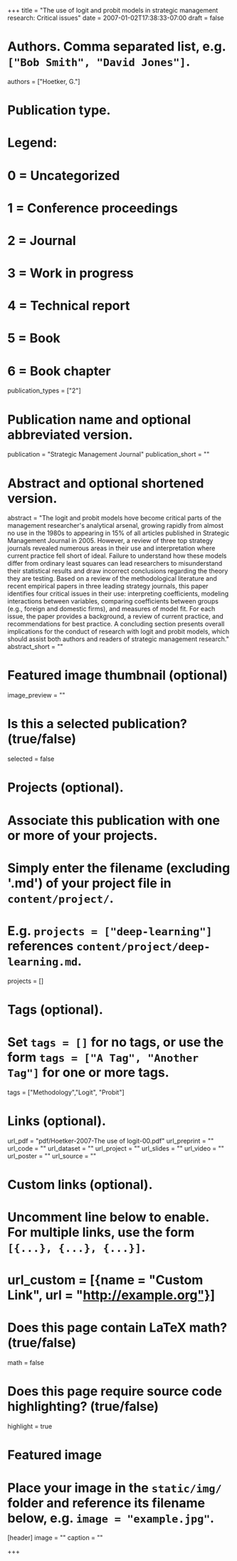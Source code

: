 +++
title = "The use of logit and probit models in strategic management research: Critical issues"
date = 2007-01-02T17:38:33-07:00
draft = false

# Authors. Comma separated list, e.g. `["Bob Smith", "David Jones"]`.
authors = ["Hoetker, G."]

# Publication type.
# Legend:
# 0 = Uncategorized
# 1 = Conference proceedings
# 2 = Journal
# 3 = Work in progress
# 4 = Technical report
# 5 = Book
# 6 = Book chapter
publication_types = ["2"]

# Publication name and optional abbreviated version.
publication = "Strategic Management Journal"
publication_short = ""

# Abstract and optional shortened version.
abstract = "The logit and probit models hove become critical parts of the management researcher's analytical arsenal, growing rapidly from almost no use in the 1980s to appearing in 15% of all articles published in Strategic Management Journal in 2005. However, a review of three top strategy journals revealed numerous areas in their use and interpretation where current practice fell short of ideal. Failure to understand how these models differ from ordinary least squares can lead researchers to misunderstand their statistical results and draw incorrect conclusions regarding the theory they are testing. Based on a review of the methodological literature and recent empirical papers in three leading strategy journals, this paper identifies four critical issues in their use: interpreting coefficients, modeling interactions between variables, comparing coefficients between groups (e.g., foreign and domestic firms), and measures of model fit. For each issue, the paper provides a background, a review of current practice, and recommendations for best practice. A concluding section presents overall implications for the conduct of research with logit and probit models, which should assist both authors and readers of strategic management research."
abstract_short = ""

# Featured image thumbnail (optional)
image_preview = ""

# Is this a selected publication? (true/false)
selected = false

# Projects (optional).
#   Associate this publication with one or more of your projects.
#   Simply enter the filename (excluding '.md') of your project file in `content/project/`.
#   E.g. `projects = ["deep-learning"]` references `content/project/deep-learning.md`.
projects = []

# Tags (optional).
#   Set `tags = []` for no tags, or use the form `tags = ["A Tag", "Another Tag"]` for one or more tags.
tags = ["Methodology","Logit", "Probit"]

# Links (optional).
url_pdf = "pdf/Hoetker-2007-The use of logit-00.pdf"
url_preprint = ""
url_code = ""
url_dataset = ""
url_project = ""
url_slides = ""
url_video = ""
url_poster = ""
url_source = ""

# Custom links (optional).
#   Uncomment line below to enable. For multiple links, use the form `[{...}, {...}, {...}]`.
# url_custom = [{name = "Custom Link", url = "http://example.org"}]

# Does this page contain LaTeX math? (true/false)
math = false

# Does this page require source code highlighting? (true/false)
highlight = true

# Featured image
# Place your image in the `static/img/` folder and reference its filename below, e.g. `image = "example.jpg"`.
[header]
image = ""
caption = ""

+++
